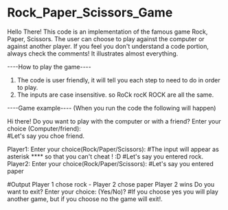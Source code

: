 # Rock_Paper_Scissors_Game
Hello There!
This code is an implementation of the famous game Rock, Paper, Scissors.
The user can choose to play against the computer or against another player.
If you feel you don't understand a code portion, always check the comments! It illustrates almost everything.

----How to play the game----
1) The code is user friendly, it will tell you each step to need to do in order to play.
2) The inputs are case insensitive. so RoCk rocK ROCK are all the same.


----Game example---- 
(When you run the code the following will happen)

Hi there! Do you want to play with the computer or with a friend?
Enter your choice (Computer/friend): <Your choice>  
#Let's say you choe friend.
  
Player1: Enter your choice(Rock/Paper/Scissors): <Your choice>
#The input will appear as asterisk **** so that you can't cheat ! :D
#Let's say you entered rock.
Player2: Enter your choice(Rock/Paper/Scissors): <Your choice>
#Let's say you entered paper
  
#Output
Player 1 chose rock - Player 2 chose paper
Player 2 wins
Do you want to exit?
Enter your choice: (Yes/No)? <Your choice>
#If you choose yes you will play another game, but if you choose no the game will exit!.
  


 
